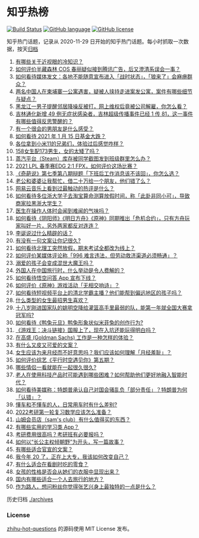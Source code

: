 # 知乎热榜
[![Build Status](https://github.com/ToWeLong/zhihu-hot-questions/workflows/CI/badge.svg)](https://github.com/ToWeLong/zhihu-hot-questions/actions)
[![GitHub language](https://img.shields.io/badge/language-golang-orange.svg)](https://golang.org/)
[![GitHub license](https://img.shields.io/github/license/ToWeLong/zhihu-hot-questions)](https://github.com/ToWeLong/zhihu-hot-questions/blob/main/LICENSE)

知乎热门话题，记录从 2020-11-29 日开始的知乎热门话题。每小时抓取一次数据，按天[归档](./archives)

<!-- BEGIN -->

1. [有哪些关于近视眼的冷知识？](https://www.zhihu.com/question/437446126)
1. [如何评价半藏森林 COS 春丽疑似接到腾讯广告，后又澄清系误会一事？](https://www.zhihu.com/question/439594856)
1. [如何看待媒体发文：各地不能随意宣布进入「战时状态」，「狼来了」会麻痹群众？](https://www.zhihu.com/question/439609149)
1. [两名中国人在柬埔寨一公寓遇害，疑被人挟持走进案发公寓，案件有哪些细节与疑点？](https://www.zhihu.com/question/439363050)
1. [黑龙江一男子提醒邻居降噪反被打，网上维权后竟被公司解雇，你怎么看？](https://www.zhihu.com/question/439492690)
1. [吉林通化新增 49 例无症状感染者，吉林超级传播事件已经 1 传 81，这一事件有哪些值得反思警醒的？](https://www.zhihu.com/question/439640554)
1. [有一个很会的男朋友是什么感受？](https://www.zhihu.com/question/391872560)
1. [如何看待 2021 年 1 月 15 日基金大跌？](https://www.zhihu.com/question/439488842)
1. [各位拿到小米11的兄弟们，体验过后感觉咋样？](https://www.zhihu.com/question/437497000)
1. [158女生配173男生，女的太矮了吗？](https://www.zhihu.com/question/438744019)
1. [蒸汽平台（Steam）库存被同学截图发到班级群里怎么办？](https://www.zhihu.com/question/397721693)
1. [2021 LPL 春季赛EDG 2:1 FPX，如何评价这场比赛？](https://www.zhihu.com/question/439678590)
1. [《奇葩说》第七季第八期辩题「下班后工作消息该不该回」，你怎么选？](https://www.zhihu.com/question/439692187)
1. [老公和婆婆让我帮忙，借二十万给一个朋友，他们错了么？](https://www.zhihu.com/question/438988401)
1. [网易云音乐上看到过最触动的热评是什么？](https://www.zhihu.com/question/323985794)
1. [如何看待多位浙大学子去淘宝算命测算放假时间，称「此卦非同小可」，导致商家拉黑浙大学生？](https://www.zhihu.com/question/439266362)
1. [医生在操作人体时会闻到难闻的气味吗？](https://www.zhihu.com/question/438372820)
1. [如何看待《阴阳师》《明日方舟》《原神》同期推出「危机合约」，只有方舟玩家叫好一片，另外两家都反对连连？](https://www.zhihu.com/question/439622032)
1. [李诞说过什么精辟的话？](https://www.zhihu.com/question/307391327)
1. [有没有一句文案让你记很久?](https://www.zhihu.com/question/432213645)
1. [如何看待北理工突然放假，期末考试全都改为线上？](https://www.zhihu.com/question/439582454)
1. [如何评价某媒体评论称「996 难言违法，但劳动救济渠道必须畅通」？](https://www.zhihu.com/question/439481745)
1. [溺爱的孩子会变成混世大魔王吗？](https://www.zhihu.com/question/40523986)
1. [外国人在中国旅行时，什么举动是令人费解的？](https://www.zhihu.com/question/438531327)
1. [如何看待悟空问答 App 宣布下线？](https://www.zhihu.com/question/439340180)
1. [如何评价《原神》游戏活动「无相交响诗」？](https://www.zhihu.com/question/439643458)
1. [如何看待短视频平台上的清北学霸主播？他们能帮到偏远地区的孩子吗？](https://www.zhihu.com/question/439505036)
1. [什么类型的女生最招男生喜欢？](https://www.zhihu.com/question/410755157)
1. [十八岁刚进国家队的姚明空降给灌篮高手里最弱的队，能第一年就全国大赛拿冠军吗?](https://www.zhihu.com/question/438405250)
1. [如何看待《鸭兔元旦》鸭兔形象状似米菲兔的创作行为?](https://www.zhihu.com/question/439584918)
1. [《游戏王：决斗链接》国服上了，现在入坑还能玩得明白吗？](https://www.zhihu.com/question/436884558)
1. [在高盛 (Goldman Sachs) 工作是一种怎样的体验？](https://www.zhihu.com/question/24396479)
1. [有什么又皮又可爱的文案？](https://www.zhihu.com/question/422507482)
1. [女生应该为来月经而不好意思吗？我们应该如何理解「月经羞耻」？](https://www.zhihu.com/question/439002774)
1. [如何评价综艺《平行时空遇见你》第五期？](https://www.zhihu.com/question/439440841)
1. [哪些情侣一看就能在一起很久很久?](https://www.zhihu.com/question/309398217)
1. [老人在使用科技产品时可能遇到哪些困难？如何帮助他们更好地融入智能时代？](https://www.zhihu.com/question/438465058)
1. [如何看待美媒称：特朗普承认自己对国会骚乱负「部分责任」？特朗普为何「认错」？](https://www.zhihu.com/question/439017559)
1. [懂车和不懂车的人，日常用车时有什么差别?](https://www.zhihu.com/question/323302262)
1. [2022考研第一轮复习数学应该怎么准备？](https://www.zhihu.com/question/417958735)
1. [山姆会员店（sam's club）有什么值得买的东西？](https://www.zhihu.com/question/58897556)
1. [有哪些实用的学习类 App？](https://www.zhihu.com/question/28311690)
1. [考研费用很高吗？考研班有必要报吗？](https://www.zhihu.com/question/306512527)
1. [如何以“长公主权倾朝野”为开头，写一篇故事？](https://www.zhihu.com/question/402010747)
1. [有哪些适合官宣的文案？](https://www.zhihu.com/question/436157838)
1. [我今年 20 了，正在上大专，我该如何改变自己？](https://www.zhihu.com/question/303962412)
1. [有什么适合在看剧时吃的零食？](https://www.zhihu.com/question/430963011)
1. [女孩的性格是否会从她们的衣服中显现出来？](https://www.zhihu.com/question/421780799)
1. [国内有哪些适合一个人去旅行的地方？](https://www.zhihu.com/question/318166662)
1. [作为路人，想问粉丝你觉得张艺兴身上最独特的一点是什么？](https://www.zhihu.com/question/439467728)

<!-- END -->

历史归档 [./archives](./archives)


### License
[zhihu-hot-questions](https://github.com/towelong/zhihu-hot-questions) 的源码使用 MIT License 发布。